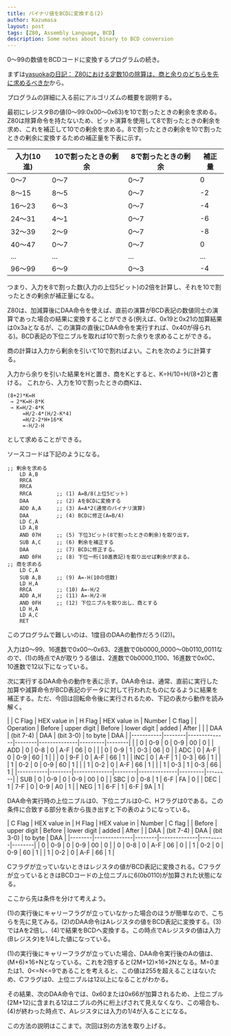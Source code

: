 ```yaml
---
title: バイナリ値をBCDに変換する(2)
author: Kazumasa
layout: post
tags: [Z80, Assembly Language, BCD]
description: Some notes about binary to BCD conversion
---
```

0〜99の数値をBCDコードに変換するプログラムの続き。

まずは[yasuokaの日記： Z80における定数10の除算は、商と余りのどちらを先に求めるべきか](https://srad.jp/~yasuoka/journal/631908/)から。

プログラムの詳細に入る前にアルゴリズムの概要を説明する。

最初にレジスタBの値(0〜99:0x00〜0x63)を10で割ったときの剰余を求める。Z80は除算命令を持たないため、ビット演算を使用して8で割ったときの剰余を求め、これを補正して10での剰余を求める。8で割ったときの剰余を10で割ったときの剰余に変換するための補正量を下表に示す。

| 入力(10進) | 10で割ったときの剰余 | 8で割ったときの剰余 | 補正量 |
|------------|----------------------|---------------------|--------|
| 0〜7       | 0〜7                 | 0〜7                |      0 |
| 8〜15      | 8〜5                 | 0〜7                |     -2 |
| 16〜23     | 6〜3                 | 0〜7                |     -4 |
| 24〜31     | 4〜1                 | 0〜7                |     -6 |
| 32〜39     | 2〜9                 | 0〜7                |     -8 |
| 40〜47     | 0〜7                 | 0〜7                |      0 |
| ...        | ...                  | ...                 |    ... |
| 96〜99     | 6〜9                 | 0〜3                |     -4 |

つまり、入力を8で割った数(入力の上位5ビット)の2倍を計算し、それを10で割ったときの剰余が補正量になる。

Z80は、加減算後にDAA命令を使えば、直前の演算がBCD表記の数値同士の演算であった場合の結果に変換することができる(例えば、0x19と0x21の加算結果は0x3aとなるが、この演算の直後にDAA命令を実行すれば、0x40が得られる)。BCD表記の下位ニブルを取れば10で割った余りを求めることができる。

商の計算は入力から剰余を引いて10で割ればよい。これを次のように計算する。

入力から余りを引いた結果をHと置き、商をKとすると、K=H/10=H/(8+2)と書ける。
これから、入力を10で割ったときの商Kは、

```
(8+2)*K=H
 → 2*K=H-8*K
 → K=H/2-4*K
     =H/2-4*(H/2-K*4)
     =H/2-2*H+16*K
     =-H/2-H
```

として求めることができる。

ソースコードは下記のようになる。
```
;; 剰余を求める
    LD A,B
    RRCA
    RRCA
    RRCA        ;; (1) A=B/8(上位5ビット)
    DAA         ;; (2) AをBCDに変換する
    ADD A,A     ;; (3) A=A*2(通常のバイナリ演算)
    DAA         ;; (4) BCDに修正(A=B/4)
    LD C,A
    LD A,B
    AND 07H     ;; (5) 下位3ビット(8で割ったときの剰余)を取り出す。
    SUB A,C     ;; (6) 剰余を補正する
    DAA         ;; (7) BCDに修正する。
    AND 0FH     ;; (8) 下位一桁(10進表記)を取り出せば剰余が求まる。
;; 商を求める
    LD C,A
    SUB A,B     ;; (9) A=-H(10の倍数)
    LD H,A
    RRCA        ;; (10) A=-H/2
    ADD A,H     ;; (11) A=-H/2-H
    AND 0FH     ;; (12) 下位ニブルを取り出し、商とする
    LD H,A
    LD A,C
    RET
```
このプログラムで難しいのは、1度目のDAAの動作だろう((2))。

入力は0〜99、16進数で0x00〜0x63、2進数で0b0000_0000〜0b0110_0011なので、(1)の時点でAが取りうる値は、2進数で0b0000_1100、16進数で0x0C、10進数で12以下になっている。

次に実行するDAA命令の動作を表に示す。DAA命令は、通常、直前に実行した加算や減算命令がBCD表記のデータに対して行われたものになるように結果を補正する。ただ、今回は回転命令後に実行されるため、下記の表から動作を読み解く。

|           | C Flag | HEX value in | H Flag | HEX value in |  Number | C flag |
| Operation | Before |  upper digit | Before |  lower digit |   added |  After |
|           |    DAA |    (bit 7-4) |    DAA |    (bit 3-0) | to byte |    DAA |
|-----------|--------|--------------|--------|--------------|---------|--------|
|           |      0 |          0-9 |      0 |          0-9 |      00 |      0 |
| ADD       |      0 |          0-8 |      0 |          A-F |      06 |      0 |
|           |      0 |          0-9 |      1 |          0-3 |      06 |      0 |
| ADC       |      0 |          A-F |      0 |          0-9 |      60 |      1 |
|           |      0 |          9-F |      0 |          A-F |      66 |      1 |
| INC       |      0 |          A-F |      1 |          0-3 |      66 |      1 |
|           |      1 |          0-2 |      0 |          0-9 |      60 |      1 |
|           |      1 |          0-2 |      0 |          A-F |      66 |      1 |
|           |      1 |          0-3 |      1 |          0-3 |      66 |      1 |
|-----------|--------|--------------|--------|--------------|---------|--------|
| SUB       |      0 |          0-9 |      0 |          0-9 |      00 |      0 |
| SBC       |      0 |          0-8 |      1 |          6-F |      FA |      0 |
| DEC       |      1 |          7-F |      0 |          0-9 |      A0 |      1 |
| NEG       |      1 |          6-F |      1 |          6-F |      9A |      1 |

DAA命令実行時の上位ニブルは0、下位ニブルは0-C、Hフラグは0である。この条件に合致する部分を表から抜き出すと下の表のようになっている。

| C Flag | HEX value in | H Flag | HEX value in |  Number | C flag |
| Before |  upper digit | Before | lower digit  |   added |  After |
|    DAA |    (bit 7-4) |    DAA | (bit 3-0)    | to byte |    DAA |
|--------|--------------|--------|--------------|---------|--------|
|      0 |          0-9 |      0 | 0-9          |      00 |      0 |
|      0 |          0-8 |      0 | A-F          |      06 |      0 |
|      1 |          0-2 |      0 | 0-9          |      60 |      1 |
|      1 |          0-2 |      0 | A-F          |      66 |      1 |

Cフラグが立っていないときはレジスタの値がBCD表記に変換される。Cフラグが立っているときはBCDコードの上位ニブルに6(0b0110)が加算された状態になる。

ここから先は条件を分けて考えよう。

(1)の実行後にキャリーフラグが立っていなかった場合のほうが簡単なので、こちらを先に見てみる。(2)のDAA命令はAレジスタの値をBCD表記に変換する。(3)ではAを2倍し、(4)で結果をBCDへ変換する。この時点でAレジスタの値は入力(Bレジスタ)を1/4した値になっている。

(1)の実行後にキャリーフラグが立っていた場合、DAA命令実行後のAの値は、(M+6)×16+Nとなっている。これを2倍すると(2M+12)×16+2Nとなる。M=0または1、0<=N<=9であることを考えると、この値は255を超えることはないため、Cフラグは0、上位ニブルは12以上になることがわかる。

その結果、次のDAA命令では、0x60または0x66が加算されるため、上位ニブル(2M+12)に含まれる12はニブルの外に桁上げされて見えなくなり、この場合も、(4)が終わった時点で、Aレジスタには入力の1/4が入ることになる。

この方法の説明はここまで。次回は別の方法を取り上げる。
